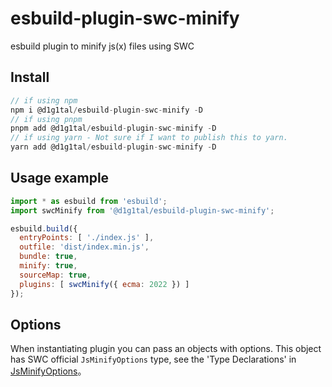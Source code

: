 # esbuild-plugin-swc-minify
esbuild plugin to minify js(x) files using SWC

## Install
```js
// if using npm
npm i @d1g1tal/esbuild-plugin-swc-minify -D
// if using pnpm
pnpm add @d1g1tal/esbuild-plugin-swc-minify -D
// if using yarn - Not sure if I want to publish this to yarn.
yarn add @d1g1tal/esbuild-plugin-swc-minify -D
```

## Usage example
```js
import * as esbuild from 'esbuild';
import swcMinify from '@d1g1tal/esbuild-plugin-swc-minify';

esbuild.build({
  entryPoints: [ './index.js' ],
  outfile: 'dist/index.min.js',
  bundle: true,
  minify: true,
  sourceMap: true,
  plugins: [ swcMinify({ ecma: 2022 }) ]
});
```

## Options
When instantiating plugin you can pass an objects with options. This object has SWC official `JsMinifyOptions` type, see the 'Type Declarations' in [JsMinifyOptions](https://swc.rs/docs/usage/core#minify)。
